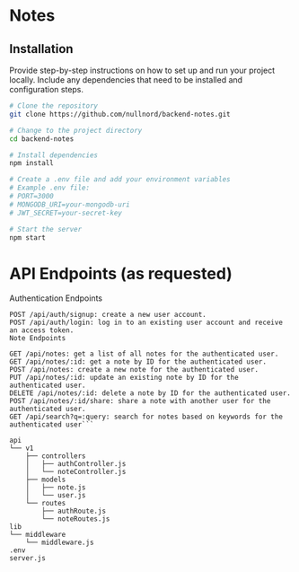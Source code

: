 # Notes

## Installation

Provide step-by-step instructions on how to set up and run your project locally. Include any dependencies that need to be installed and configuration steps.

```bash
# Clone the repository
git clone https://github.com/nullnord/backend-notes.git

# Change to the project directory
cd backend-notes

# Install dependencies
npm install

# Create a .env file and add your environment variables
# Example .env file:
# PORT=3000
# MONGODB_URI=your-mongodb-uri
# JWT_SECRET=your-secret-key

# Start the server
npm start

```
# API Endpoints (as requested)
Authentication Endpoints

```
POST /api/auth/signup: create a new user account.
POST /api/auth/login: log in to an existing user account and receive an access token.
Note Endpoints

GET /api/notes: get a list of all notes for the authenticated user.
GET /api/notes/:id: get a note by ID for the authenticated user.
POST /api/notes: create a new note for the authenticated user.
PUT /api/notes/:id: update an existing note by ID for the authenticated user.
DELETE /api/notes/:id: delete a note by ID for the authenticated user.
POST /api/notes/:id/share: share a note with another user for the authenticated user.
GET /api/search?q=:query: search for notes based on keywords for the authenticated user```

```
```
api
└── v1
    ├── controllers
    │   ├── authController.js
    │   └── noteController.js
    ├── models
    │   ├── note.js
    │   └── user.js
    └── routes
        ├── authRoute.js
        └── noteRoutes.js
lib
└── middleware
    └── middleware.js
.env
server.js
```


